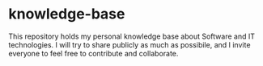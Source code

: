 # knowledge-base
This repository holds my personal knowledge base about Software and IT technologies. I will try to share publicly as much as possibile, and I invite everyone to feel free to contribute and collaborate.
